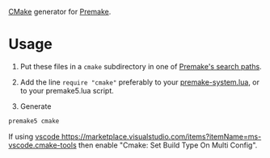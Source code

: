 [CMake](https://cmake.org/) generator for [Premake](https://github.com/premake/premake-core).

# Usage
1. Put these files in a `cmake` subdirectory in one of [Premake's search paths](https://github.com/premake/premake-core/wiki/Locating-Scripts).

2. Add the line `require "cmake"` preferably to your [premake-system.lua](https://github.com/premake/premake-core/wiki/System-Scripts), or to your premake5.lua script.

3. Generate
```sh
premake5 cmake
```

If using [vscode ](https://marketplace.visualstudio.com/items?itemName=ms-vscode.cmake-tools)https://marketplace.visualstudio.com/items?itemName=ms-vscode.cmake-tools then enable "Cmake: Set Build Type On Multi Config".
